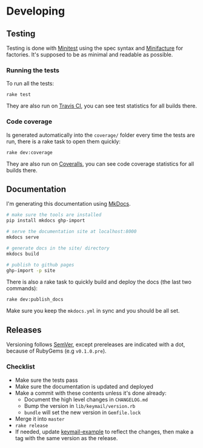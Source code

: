 # Developing

## Testing

Testing is done with [Minitest](https://github.com/seattlerb/minitest/) using
the spec syntax and [Minifacture](https://github.com/stephencelis/minifacture)
for factories. It's supposed to be as minimal and readable as possible.

### Running the tests

To run all the tests:

    rake test

They are also run on [Travis CI](https://travis-ci.org/alcesleo/keymail/builds), you can see test statistics for all builds there.

### Code coverage

Is generated automatically into the `coverage/` folder every time the tests are run, there is a rake task to open them quickly:

    rake dev:coverage

They are also run on [Coveralls](https://coveralls.io/r/alcesleo/keymail?branch=master), you can see code coverage statistics for all builds there.

## Documentation

I'm generating this documentation using [MkDocs](https://github.com/tomchristie/mkdocs).

```bash
# make sure the tools are installed
pip install mkdocs ghp-import

# serve the documentation site at localhost:8000
mkdocs serve

# generate docs in the site/ directory
mkdocs build

# publish to github pages
ghp-import -p site
```

There is also a rake task to quickly build and deploy the docs (the last two commands):

    rake dev:publish_docs

Make sure you keep the `mkdocs.yml` in sync and you should be all set.

## Releases

Versioning follows [SemVer](http://semver.org/), except prereleases are
indicated with a dot, because of RubyGems (e.g `v0.1.0.pre`).

### Checklist

- Make sure the tests pass
- Make sure the documentation is updated and deployed
- Make a commit with these contents unless it's done already:
    - Document the high level changes in `CHANGELOG.md`
    - Bump the version in `lib/keymail/version.rb`
    - `bundle` will set the new version in `Gemfile.lock`
- Merge it into `master`
- `rake release`
- If needed, update [keymail-example](https://github.com/alcesleo/keymail-example) to reflect the changes, then make a tag with the same version as the release.
